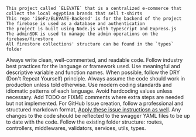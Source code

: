 ```
This project called `ELEVATE` that is a centralized e-commerce that collect the local egyptian brands that sell t-shirts
This repo 'iSeFz/ELEVATE-Backend' is for the backend of the project
The firebase is used as a database and authentication
The project is built using Node.js with typescript and Express.js
The adminSDK is used to manage the admin operations on the firebase/firestore
All firestore collections' structure can be found in the `types` folder
```
Always write clean, well-commented, and readable code.
Follow industry best practices for the language or framework used.
Use meaningful and descriptive variable and function names.
When possible, follow the DRY (Don't Repeat Yourself) principle.
Always assume the code should work in production unless told otherwise.
Use modern coding standards and idiomatic patterns of each language.
Avoid hardcoding values unless necessary.
Add TODO or FIXME comments where extra steps are needed but not implemented.
For GitHub Issue creation, follow a professional and structured markdown format,  [Apply these issue instructiosn as well](./instructions/git-issue.instructions.md).
Any changes to the code should be reflected to the swagger YAML files to be up to date with the code.
Follow the existing folder structure: routes, controllers, middlewares, validators, services, utils, types.